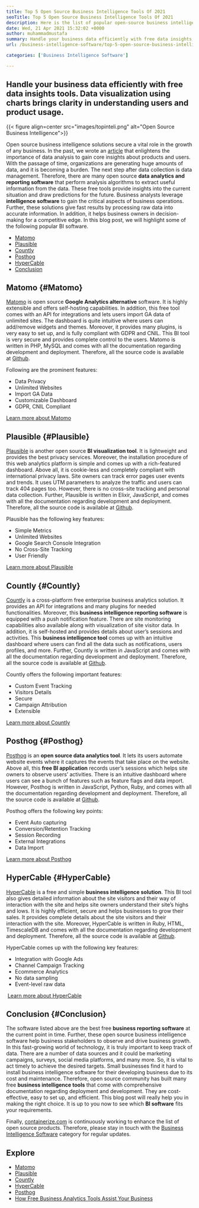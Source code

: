 ```yaml
---
title: Top 5 Open Source Business Intelligence Tools Of 2021
seoTitle: Top 5 Open Source Business Intelligence Tools Of 2021
description: Here is the list of popular open-source business intelligence tools with rich features and documentation. These are Matomo, Plausible, Countly, and more.
date: Wed, 21 Apr 2021 15:32:02 +0000
author: muhammadmustafa
summary: Handle your business data efficiently with free data insights tools. Data visualization using charts brings clarity in understanding users and product usage.
url: /business-intelligence-software/top-5-open-source-business-intelligence-solutions-of-2021/

categories: ['Business Intelligence Software']

---
```

## Handle your business data efficiently with free data insights tools. Data visualization using charts brings clarity in understanding users and product usage.

{{< figure align=center src="images/topinteli.png" alt="Open Source Business Intelligence">}}  

Open source business intelligence solutions secure a vital role in the growth of any business. In the past, we wrote an [article][1] that enlightens the importance of data analysis to gain core insights about products and users. With the passage of time, organizations are generating huge amounts of data, and it is becoming a burden. The next step after data collection is data management. Therefore, there are many open source **data analytics and reporting software** that perform analysis algorithms to extract useful information from the data. These free tools provide insights into the current situation and draw predictions for the future. Business analysts leverage **intelligence software** to gain the critical aspects of business operations. Further, these solutions give fast results by processing raw data into accurate information. In addition, it helps business owners in decision-making for a competitive edge. In this blog post, we will highlight some of the following popular BI software.

  * [Matomo][2] 
  * [Plausible][3]
  * [Countly][4]
  * [Posthog][5]
  * [HyperCable][6]
  * [Conclusion][7]

## Matomo {#Matomo}

[Matomo][8] is open source **Google Analytics alternative** software. It is highly extensible and offers self-hosting capabilities. In addition, this free tool comes with an API for integrations and lets users import GA data of unlimited sites. The dashboard is quite intuitive where users can add/remove widgets and themes. Moreover, it provides many plugins, is very easy to set up, and is fully compliant with GDPR and CNIL. This BI tool is very secure and provides complete control to the users. Matomo is written in PHP, MySQL and comes with all the documentation regarding development and deployment. Therefore, all the source code is available at [Github][9]. 

Following are the prominent features:

  * Data Privacy
  * Unlimited Websites
  * Import GA Data
  * Customizable Dashboard
  * GDPR, CNIL Compliant

[Learn more about Matomo][10]

## Plausible {#Plausible}

[Plausible][11] is another open source **BI visualization tool**. It is lightweight and provides the best privacy services. Moreover, the installation procedure of this web analytics platform is simple and comes up with a rich-featured dashboard. Above all, it is cookie-less and completely compliant with international privacy laws. Site owners can track error pages user events and trends. It uses UTM parameters to analyze the traffic and users can track 404 pages too. However, there is no cross-site tracking and personal data collection. Further, Plausible is written in Elixir, JavaScript, and comes with all the documentation regarding development and deployment. Therefore, all the source code is available at [Github][12].  

Plausible has the following key features:

  * Simple Metrics
  * Unlimited Websites
  * Google Search Console Integration
  * No Cross-Site Tracking 
  * User Friendly

[Learn more about Plausible][13]

## Countly {#Countly}

[Countly][14] is a cross-platform free enterprise business analytics solution. It provides an API for integrations and many plugins for needed functionalities. Moreover, this **business intelligence reporting software** is equipped with a push notification feature. There are site monitoring capabilities also available along with visualization of site visitor data. In addition, it is self-hosted and provides details about user’s sessions and activities. This **business intelligence tool** comes up with an intuitive dashboard where users can find all the data such as notifications, users profiles, and more. Further, Countly is written in JavaScript and comes with all the documentation regarding development and deployment. Therefore, all the source code is available at [Github][15]. 

Countly offers the following important features:

  * Custom Event Tracking
  * Visitors Details
  * Secure
  * Campaign Attribution
  * Extensible

[Learn more about Countly][16]

## Posthog {#Posthog}

[Posthog][17] is an **open source data analytics tool**. It lets its users automate website events where it captures the events that take place on the website. Above all, this **free BI application** records user’s sessions which helps site owners to observe users’ activities. There is an intuitive dashboard where users can see a bunch of features such as feature flags and data import. However, Posthog is written in JavaScript, Python, Ruby, and comes with all the documentation regarding development and deployment. Therefore, all the source code is available at [Github][18].

Posthog offers the following key points:

  * Event Auto capturing
  * Conversion/Retention Tracking
  * Session Recording
  * External Integrations
  * Data Import

[Learn more about Posthog][19]

## HyperCable {#HyperCable}

[HyperCable][20] is a free and simple **business intelligence solution**. This BI tool also gives detailed information about the site visitors and their way of interaction with the site and helps site owners understand their site’s highs and lows. It is highly efficient, secure and helps businesses to grow their sales. It provides complete details about the site visitors and their interaction with the site. Moreover, HyperCable is written in Ruby, HTML, TimescaleDB and comes with all the documentation regarding development and deployment. Therefore, all the source code is available at [Github][21].

HyperCable comes up with the following key features:

  * Integration with Google Ads
  * Channel Campaign Tracking
  * Ecommerce Analytics
  * No data sampling
  * Event-level raw data

 [Learn more about HyperCable][20]

## Conclusion {#Conclusion}

The software listed above are the best free **business reporting software** at the current point in time. Further, these open source business intelligence software help business stakeholders to observe and drive business growth. In this fast-growing world of technology, it is truly important to keep track of data. There are a number of data sources and it could be marketing campaigns, surveys, social media platforms, and many more. So, it is vital to act timely to achieve the desired targets. Small businesses find it hard to install business intelligence software for their developing business due to its cost and maintenance. Therefore, open source community has built many free **business intelligence tools** that come with comprehensive documentation regarding deployment and development. They are cost-effective, easy to set up, and efficient. This blog post will really help you in making the right choice. It is up to you now to see which **BI software** fits your requirements.

Finally, [containerize.com][22] is continuously working to enhance the list of open source products. Therefore, please stay in touch with the [Business Intelligence Software][23] category for regular updates.

## Explore

  * [Matomo][8]
  * [Plausible][11]
  * [Countly][14]
  * [HyperCable][20]
  * [Posthog][17]
  * [How Free Business Analytics Tools Assist Your Business][24]

 [1]: https://blog.containerize.com/category/business-intelligence-software/
 [2]: #Matomo
 [3]: #Plausible
 [4]: #Countly
 [5]: #Posthog
 [6]: #HyperCable
 [7]: #Conclusion
 [8]: https://products.containerize.com/business-intelligence/matomo
 [9]: https://github.com/matomo-org/matomo
 [10]: https://matomo.org/
 [11]: https://products.containerize.com/business-intelligence/plausible
 [12]: https://github.com/plausible/analytics
 [13]: https://plausible.io/
 [14]: https://products.containerize.com/business-intelligence/countly
 [15]: https://github.com/countly/countly-server
 [16]: https://count.ly/
 [17]: https://products.containerize.com/business-intelligence/posthog
 [18]: https://github.com/PostHog/posthog
 [19]: https://posthog.com/
 [20]: https://products.containerize.com/business-intelligence/hypercable
 [21]: https://github.com/HyperCable/hypercable
 [22]: https://www.containerize.com/
 [23]: https://products.containerize.com/business-intelligence/
 [24]: https://blog.containerize.com/2021/03/12/how-free-business-analytics-tools-assist-your-business/